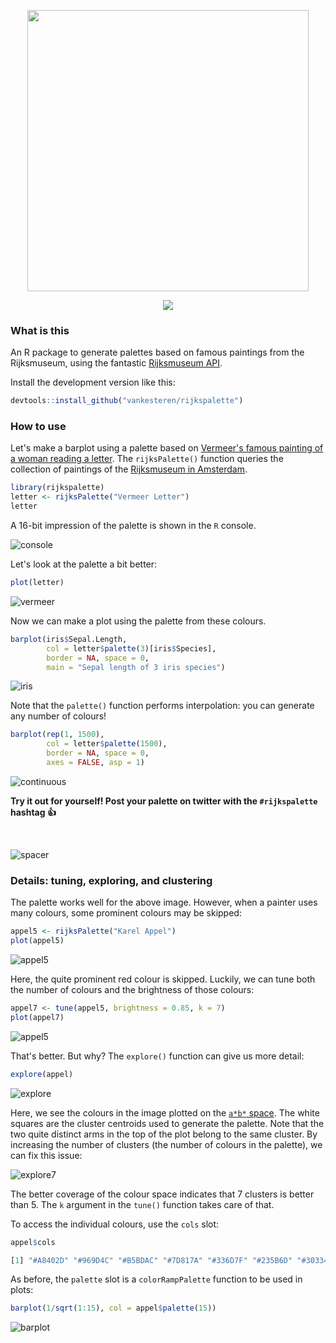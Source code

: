<p align="center">
  <img src="img/header.png" width="450px"></img>
  <p align="center">
    <a href="https://travis-ci.org/vankesteren/rijkspalette"><img src="https://travis-ci.org/vankesteren/rijkspalette.svg?branch=master"></a>
    <!-- <a href="https://cran.r-project.org/package=Massign"><img src="http://www.r-pkg.org/badges/version/Massign"></a>
    <a href="https://cran.r-project.org/package=Massign"><img src="https://cranlogs.r-pkg.org/badges/grand-total/Massign?color=1199aa"></a> -->
  </p>
</p>


### What is this
An R package to generate palettes based on famous paintings from the Rijksmuseum, using the fantastic [Rijksmuseum API](http://rijksmuseum.github.io/).


Install the development version like this:
```R
devtools::install_github("vankesteren/rijkspalette")
```

### How to use

Let's make a barplot using a palette based on [Vermeer's famous painting of a woman reading a letter](https://www.rijksmuseum.nl/en/search/objects?q=vermeer+letter&p=1&ps=12&st=Objects&ii=0#/SK-C-251,0). The `rijksPalette()` function queries the collection of paintings of the [Rijksmuseum in Amsterdam](https://www.rijksmuseum.nl).
```R
library(rijkspalette)
letter <- rijksPalette("Vermeer Letter")
letter
```

A 16-bit impression of the palette is shown in the `R` console.

![console](img/console.png)

Let's look at the palette a bit better:

```R
plot(letter)
```

![vermeer](img/vermeer.png)

Now we can make a plot using the palette from these colours.

```R
barplot(iris$Sepal.Length,
        col = letter$palette(3)[iris$Species],
        border = NA, space = 0,
        main = "Sepal length of 3 iris species")
```
![iris](img/iris.png)

Note that the `palette()` function performs interpolation: you can generate any number of colours!
```R
barplot(rep(1, 1500),
        col = letter$palette(1500),
        border = NA, space = 0,
        axes = FALSE, asp = 1)
```
![continuous](img/continuous.png)


__Try it out for yourself! Post your palette on twitter with the `#rijkspalette` hashtag :thumbsup:__

<br/>

![spacer](img/spacer.png)
<br>

### Details: tuning, exploring, and clustering
The palette works well for the above image. However, when a painter uses many colours, some prominent colours may be skipped:

```R
appel5 <- rijksPalette("Karel Appel")
plot(appel5)
```
![appel5](img/appel5.png)

Here, the quite prominent red colour is skipped. Luckily, we can tune both the number of colours and the brightness of those colours:

```R
appel7 <- tune(appel5, brightness = 0.85, k = 7)
plot(appel7)
```
![appel5](img/appel7.png)


That's better. But why? The `explore()` function can give us more detail:

```R
explore(appel)
```
![explore](img/explore.png)

Here, we see the colours in the image plotted on the [`a*b*` space](https://en.wikipedia.org/w/index.php?title=Lab_color_space&oldid=830722208). The white squares are the cluster centroids used to generate the palette. Note that the two quite distinct arms in the top of the plot belong to the same cluster. By increasing the number of clusters (the number of colours in the palette), we can fix this issue:

![explore7](img/explore7.png)

The better coverage of the colour space indicates that 7 clusters is better than 5. The `k` argument in the `tune()` function takes care of that.

To access the individual colours, use the `cols` slot:

```R
appel$cols

[1] "#A8402D" "#969D4C" "#B5BDAC" "#7D817A" "#336D7F" "#235B6D" "#303344"
```

As before, the `palette` slot is a `colorRampPalette` function to be used in plots:

```R
barplot(1/sqrt(1:15), col = appel$palette(15))
```

![barplot](img/barplot.png)
